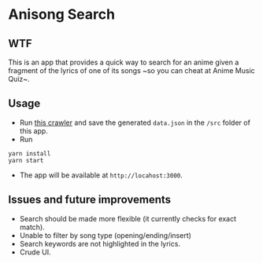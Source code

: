 # Anisong Search

## WTF

This is an app that provides a quick way to search for an anime given a fragment of the lyrics of one of its songs ~so you can cheat at Anime Music Quiz~.

## Usage

- Run [this crawler](https://github.com/marcoskwkm/anisong-crawler) and save the generated `data.json` in the `/src` folder of this app.
- Run
```
yarn install
yarn start
```
- The app will be available at `http://locahost:3000`.

## Issues and future improvements

- Search should be made more flexible (it currently checks for exact match).
- Unable to filter by song type (opening/ending/insert)
- Search keywords are not highlighted in the lyrics.
- Crude UI.

